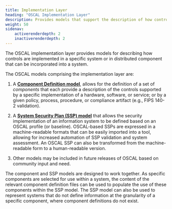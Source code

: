 ```yaml
---
title: Implementation Layer
heading: "OSCAL Implementation Layer"
description: Provides models that support the description of how controls are [implemented](/documentation/schema/implementation-layer/ssp/) in a given information system or a [distributed component](/documentation/schema/implementation-layer/component/) that can be incorporated into an information system.
weight: 50
sidenav:
    activerenderdepth: 2
    inactiverenderdepth: 2
---
```


The OSCAL implementation layer provides models for describing how controls are implemented in a specific system or in distributed component that can be incorporated into a system.

The OSCAL models comprising the implementation layer are:

1. A **[Component Definition model](component/)**, allows for the definition of a set of *components* that each provide a description of the controls supported by a specific implementation of a hardware, software, or service; or by a given policy, process, procedure, or compliance artifact (e.g., FIPS 140-2 validation).

1. A **[System Security Plan (SSP) model](ssp/)** that allows the security implementation of an information system to be defined based on an OSCAL profile (or baseline). OSCAL-based SSPs are expressed in a machine-readable formats that can be easily imported into a tool, allowing for increased automation of SSP validation and system assessment. An OSCAL SSP can also be transformed from the machine-readable form to a human-readable version.

1. Other models may be included in future releases of OSCAL based on community input and need.

The component and SSP models are designed to work together. As specific components are selected for use within a system, the content of the relevant component definition files can be used to populate the use of these components within the SSP model. The SSP model can also be used to represent systems that do not define information at the granularity of a specific component, where component definitions do not exist.
